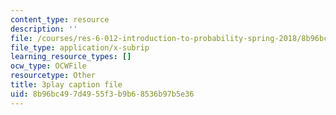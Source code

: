 ```yaml
---
content_type: resource
description: ''
file: /courses/res-6-012-introduction-to-probability-spring-2018/8b96bc497d4955f3b9b68536b97b5e36_uviHu6m_YnM.vtt
file_type: application/x-subrip
learning_resource_types: []
ocw_type: OCWFile
resourcetype: Other
title: 3play caption file
uid: 8b96bc49-7d49-55f3-b9b6-8536b97b5e36
---
```

